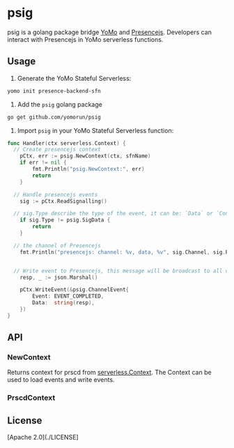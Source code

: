 # psig

psig is a golang package bridge [YoMo](https://github.com/yomorun/yomo) and [Presencejs](https://presence.js.org).
Developers can interact with Presencejs in YoMo serverless functions.

## Usage

1. Generate the YoMo Stateful Serverless:

```sh
yomo init presence-backend-sfn
```

1. Add the `psig` golang package

```sh
go get github.com/yomorun/psig
```

1. Import `psig` in your YoMo Stateful Serverless function:

```go
func Handler(ctx serverless.Context) {
  // Create presencejs context
	pCtx, err := psig.NewContext(ctx, sfnName)
	if err != nil {
		fmt.Println("psig.NewContext:", err)
		return
	}

  // Handle presencejs events
	sig := pCtx.ReadSignalling()

  // sig.Type describe the type of the event, it can be: `Data` or `Control`
	if sig.Type != psig.SigData {
		return
	}

  // the channel of Presencejs
	fmt.Println("presencejs: channel: %v, data, %v", sig.Channel, sig.Payload)


  // Write event to Presencejs, this message will be broadcast to all clients in the channel
	resp, _ := json.Marshal()

	pCtx.WriteEvent(&psig.ChannelEvent{
		Event: EVENT_COMPLETED,
		Data:  string(resp),
	})
}
```

## API

### NewContext

Returns context for prscd from [serverless.Context](https://yomo.run/docs/api/sfn#sfnsethandlerfn-asynchandler-error). The Context can be used to load events and write events.

### PrscdContext

## License

[Apache 2.0](./LICENSE]
